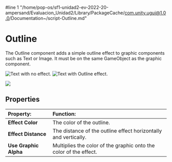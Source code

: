 #line 1 "/home/pop-os/sf1-unidad2-ev-2022-20-ampersand/Evaluacion_Unidad2/Library/PackageCache/com.unity.ugui@1.0.0/Documentation~/script-Outline.md"
# Outline

The Outline component adds a simple outline effect to graphic components such as Text or Image. It must be on the same GameObject as the graphic component.

![Text with no effect.](images/UI_TextExample.png)
![Text with Outline effect.](images/UI_OutlineExample.png)

![](images/UI_OutlineInspector.png)

## Properties

|**Property:** |**Function:** |
|:---|:---|
|**Effect Color** | The color of the outline. |
|**Effect Distance** | The distance of the outline effect horizontally and vertically. |
|**Use Graphic Alpha** | Multiplies the color of the graphic onto the color of the effect. |
